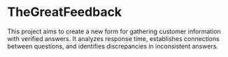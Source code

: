 # TheGreatFeedback
This project aims to create a new form for gathering customer information with verified answers. It analyzes response time, establishes connections between questions, and identifies discrepancies in inconsistent answers.
